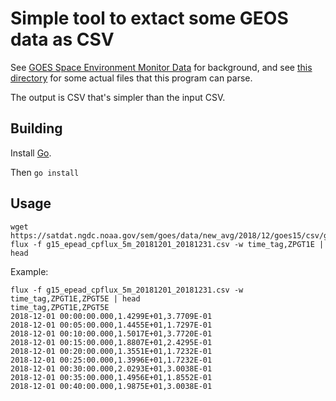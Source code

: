 # Simple tool to extact some GEOS data as CSV

See
[GOES Space Environment Monitor Data](https://www.ngdc.noaa.gov/stp/satellite/goes/) for
background, and
see
[this directory](https://satdat.ngdc.noaa.gov/sem/goes/data/new_avg/2018/12/goes15/csv) for
some actual files that this program can parse.

The output is CSV that's simpler than the input CSV.

## Building

Install [Go](https://golang.org/doc/install).

Then `go install`

## Usage

```Shell
wget https://satdat.ngdc.noaa.gov/sem/goes/data/new_avg/2018/12/goes15/csv/g15_epead_cpflux_5m_20181201_20181231.csv
flux -f g15_epead_cpflux_5m_20181201_20181231.csv -w time_tag,ZPGT1E | head
```

Example:

```
flux -f g15_epead_cpflux_5m_20181201_20181231.csv -w time_tag,ZPGT1E,ZPGT5E | head
time_tag,ZPGT1E,ZPGT5E
2018-12-01 00:00:00.000,1.4299E+01,3.7709E-01
2018-12-01 00:05:00.000,1.4455E+01,1.7297E-01
2018-12-01 00:10:00.000,1.5017E+01,3.7720E-01
2018-12-01 00:15:00.000,1.8807E+01,2.4295E-01
2018-12-01 00:20:00.000,1.3551E+01,1.7232E-01
2018-12-01 00:25:00.000,1.3996E+01,1.7232E-01
2018-12-01 00:30:00.000,2.0293E+01,3.0038E-01
2018-12-01 00:35:00.000,1.4956E+01,1.8552E-01
2018-12-01 00:40:00.000,1.9875E+01,3.0038E-01
```


